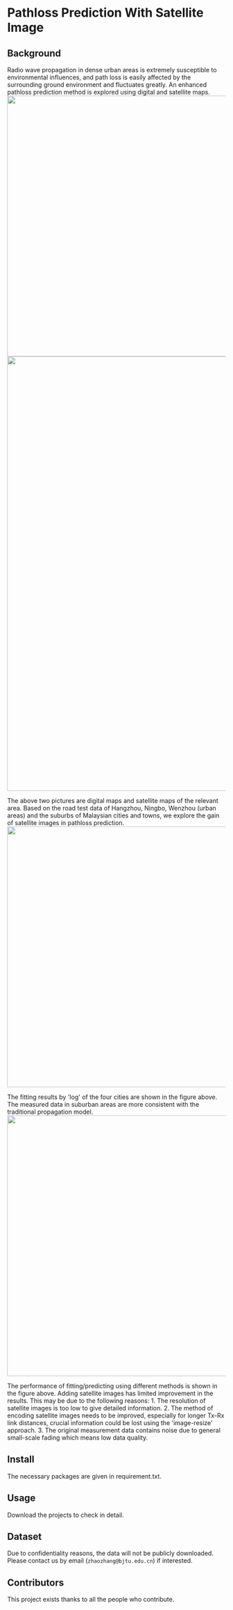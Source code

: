 # Pathloss Prediction With Satellite Image




## Background

Radio wave propagation in dense urban areas is extremely susceptible to environmental influences, and path loss is easily affected by the surrounding ground environment and fluctuates greatly. An enhanced pathloss prediction method is explored using digital and satellite maps.
<img src="https://github.com/zhaozhang101/Pathloss-Prediction-with-Satellite-Image/assets/71812547/1b7f0067-c4e7-438c-bdaa-40edfc047988" width="600px">
<img src="https://github.com/zhaozhang101/Pathloss-Prediction-with-Satellite-Image/assets/71812547/de32e6ac-95b2-4628-8281-806dd92d6ad0" width="1000px">

The above two pictures are digital maps and satellite maps of the relevant area. Based on the road test data of Hangzhou, Ningbo, Wenzhou (urban areas) and the suburbs of Malaysian cities and towns, we explore the gain of satellite images in pathloss prediction.
<img src="https://github.com/zhaozhang101/Pathloss-Prediction-with-Satellite-Image/assets/71812547/337e1f35-d31c-4e34-9175-95764a463540" width="600px">

The fitting results by 'log' of the four cities are shown in the figure above. The measured data in suburban areas are more consistent with the traditional propagation model.
<img src="https://github.com/zhaozhang101/Pathloss-Prediction-with-Satellite-Image/assets/71812547/baa4d1ce-42e7-44f2-9f3d-b4d0cdf94203" width="600px">

The performance of fitting/predicting using different methods is shown in the figure above. Adding satellite images has limited improvement in the results. This may be due to the following reasons: 1. The resolution of satellite images is too low to give detailed information. 2. The method of encoding satellite images needs to be improved, especially for longer Tx-Rx link distances, crucial information could be lost using the 'image-resize' approach. 3. The original measurement data contains noise due to general small-scale fading which means low data quality.

## Install
The necessary packages are given in requirement.txt.

## Usage
Download the projects to check in detail.

## Dataset
Due to confidentiality reasons, the data will not be publicly downloaded. Please contact us by email (`zhaozhang@bjtu.edu.cn`) if interested.

## Contributors
This project exists thanks to all the people who contribute.

